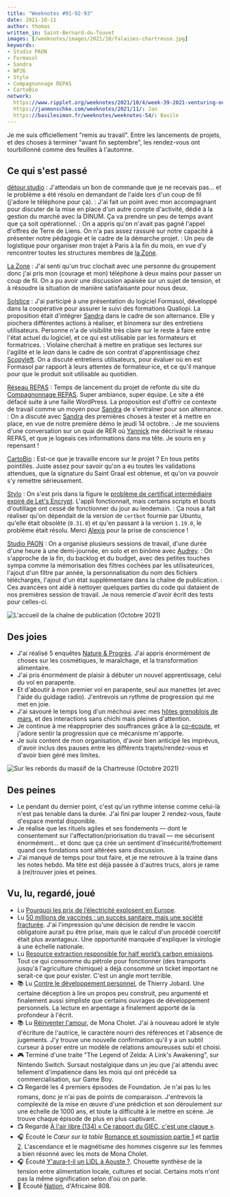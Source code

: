 ```yaml
---
title: "Weeknotes #91-92-93"
date: 2021-10-11
author: thomas
written_in: Saint-Bernard-du-Touvet
images: [/weeknotes/images/2021/10/falaises-chartreuse.jpg]
keywords:
- Studio PAON
- Formasol
- Sandra
- NP26
- Stylo
- Compagnonnage REPAS
- CartoBio
network:
  https://www.ripplet.org/weeknotes/2021/10/4/week-39-2021-venturing-out: Tomomi
  https://janmonschke.com/weeknotes/2021/11/: Jan
  https://basilesimon.fr/weeknotes/weeknotes-54/: Basile
---
```


Je me suis officiellement "remis au travail". Entre les lancements de projets, et des choses à terminer "avant fin septembre", les rendez-vous ont tourbillonné comme des feuilles à l'automne.

<!--more-->

## Ce qui s'est passé

[détour.studio]
: J'attendais un bon de commande que je ne recevais pas… et le problème a été résolu en demandant de l'aide lors d'un coup de fil (j'adore le téléphone pour ça).
: J'ai fait un point avec mon accompagnant pour discuter de la mise en place d'un autre compte d'activité, dédié à la gestion du marché avec la DINUM. Ça va prendre un peu de temps avant que ça soit opérationnel.
: On a appris qu'on n'avait pas gagné l'appel d'offres de Terre de Liens. On n'a pas assez rassuré sur notre capacité à présenter notre pédagogie et le cadre de la démarche projet.
: Un peu de logistique pour organiser mon trajet à Paris à la fin du mois, en vue d'y rencontrer toutes les structures membres de [la Zone][La Zone].

[La Zone]
: J'ai senti qu'un truc clochait avec une personne du groupement donc j'ai pris mon (courage et mon) téléphone à deux mains pour passer un coup de fil. On a pu avoir une discussion apaisée sur un sujet de tension, et à résoudre la situation de manière satisfaisante pour nous deux.

[Solstice]
: J'ai participé à une présentation du logiciel Formasol, développé dans la coopérative pour assurer le suivi des formations Qualiopi. La proposition était d'intégrer [Sandra] dans le cadre de son alternance. Elle y piochera différentes actions à réaliser, et binomera sur des entretiens utilisateurs. Personne n'a de visibilité très claire sur le reste à faire entre l'état actuel du logiciel, et ce qui est utilisable par les formateurs et formatrices.
: Violaine cherchait à mettre en pratique ses lectures sur l'agilité et le _lean_ dans le cadre de son contrat d'apprentissage chez [Scopyleft]. On a discuté entretiens utilisateurs, pour évaluer où en est Formasol par rapport à leurs attentes de formateur·ice, et ce qu'il manque pour que le produit soit utilisable au quotidien.

[Réseau REPAS]
: Temps de lancement du projet de refonte du site du [Compagnonnage REPAS](https://compagnonnage-repas.org). Super ambiance, super équipe. Le site a été défacé suite à une faille WordPress. La proposition est d'offrir ce contexte de travail comme un moyen pour [Sandra] de s'entraîner pour son alternance.
: On a discuté avec [Sandra] des premières choses à tester et à mettre en place, en vue de notre première démo le jeudi 14 octobre.
: Je me souviens d'une conversation sur un quai de RER où [Yannick] me décrivait le réseau REPAS, et que je logeais ces informations dans ma tête. Je souris en y repensant !

[CartoBio]
: Est-ce que je travaille encore sur le projet ? En tous petits pointillés. Juste assez pour savoir qu'on a eu toutes les validations attendues, que la signature du Saint Graal est obtenue, et qu'on va pouvoir s'y remettre sérieusement.

[Stylo]
: On s'est pris dans la figure le [problème de certificat intermédiaire expiré de Let's Encrypt](https://www.octopuce.fr/letsencrypt-certificate-expiration-consequences/). L'appli fonctionnait, mais certains scripts et bouts d'outillage ont cessé de fonctionner du jour au lendemain.
: Ça nous a fait réaliser qu'on dépendait de la version de `certbot` fournie par Ubuntu, qu'elle était obsolète (`0.31.0`) et qu'en passant à la version `1.19.0`, le problème était résolu. Merci [Alexis](https://tutut.delire.party/@almet/107032687689853197) pour la prise de conscience !

[Studio PAON][EditAdapt]
: On a organisé plusieurs sessions de travail, d'une durée d'une heure à une demi-journée, en solo et en binôme avec [Audrey].
: On s'approche de la fin, du backlog et du budget, avec des petites touches sympa comme la mémorisation des filtres cochées par les utilisateurices, l'ajout d'un filtre par année, la personnalisation du nom des fichiers téléchargés, l'ajout d'un état supplémentaire dans la chaîne de publication.
: Ces avancées ont aidé à nettoyer quelques parties du code qui dataient de nos premières session de travail. Je nous remercie d'avoir écrit des tests pour celles-ci.

![](/weeknotes/images/2021/10/studio-paon-dashboard.png "L'accueil de la chaîne de publication (Octobre 2021)")

## Des joies

- J'ai réalisé 5 enquêtes [Nature & Progrès][NatureProgres]. J'ai appris énormément de choses sur les cosmétiques, le maraîchage, et la transformation alimentaire.
- J'ai pris énormément de plaisir à débuter un nouvel apprentissage, celui du vol en parapente.
- Et d'aboutir à mon premier vol en parapente, seul aux manettes (et avec l'aide du guidage radio). J'entrevois un rythme de progression qui me met en joie.
- J'ai savouré le temps long d'un méchoui avec mes [hôtes grenoblois de mars](/weenotes/63/), et des interactions sans chichi mais pleines d'attention.
- Je continue à me réapproprier des souffrances grâce à la [co-écoute](https://thom4.net/2021/08/10/co-ecoute/), et j'adore sentir la progression que ce mécanisme m'apporte.
- Je suis content de mon organisation, d'avoir bien anticipé les imprévus, d'avoir inclus des pauses entre les différents trajets/rendez-vous et d'avoir bien géré mes limites.

![](/weeknotes/images/2021/10/falaises-chartreuse.jpg "Sur les rebords du massif de la Chartreuse (Octobre 2021)")


## Des peines

- Le pendant du dernier point, c'est qu'un rythme intense comme celui-là n'est pas tenable dans la durée. J'ai fini par louper 2 rendez-vous, faute d'espace mental disponible.
- Je réalise que les rituels agiles et ses fondements — dont le consentement sur l'affectation/priorisation du travail — me sécurisent énormément… et donc que ça crée un sentiment d'insécurité/frottement quand ces fondations sont altérées sans discussion.
- J'ai manqué de temps pour tout faire, et je me retrouve à la traine dans les notes hebdo. Ma tête est déjà passée à d'autres trucs, alors je rame à (re)trouver joies et peines.

## Vu, lu, regardé, joué

- Lu [Pourquoi les prix de l’électricité explosent en Europe](https://usbeketrica.com/fr/article/pourquoi-les-prix-de-l-electricite-explosent-en-europe).
- Lu [50 millions de vaccinés : un succès sanitaire, mais une société fracturée](https://www.mediapart.fr/journal/france/190921/50-millions-de-vaccines-un-succes-sanitaire-mais-une-societe-fracturee). J'ai l'impression qu'une décision de rendre le vaccin obligatoire aurait pu être prise, mais que le calcul d'un procédé coercitif était plus avantageux. Une opportunité manquée d'expliquer la virologie à une échelle nationale.
- Lu [Resource extraction responsible for half world’s carbon emissions](https://www.theguardian.com/environment/2019/mar/12/resource-extraction-carbon-emissions-biodiversity-loss). Tout ce qui consomme du pétrole pour fonctionner (des transports jusqu'à l'agriculture chimique) a déjà consommé un ticket important ne serait-ce que pour exister. C'est un angle mort terrible.
- 📚 Lu [Contre le développement personnel](https://www.ruedelechiquier.net/essais/336-contre-le-developpement-personnel-.html), de Thierry Jobard. Une certaine déception à lire un propos peu construit, peu argumenté et finalement aussi simpliste que certains ouvrages de développement personnels. La lecture en arpentage a finalement apporté de la profondeur à l'écrit.
- 📚 Lu [Réinventer l'amour](https://www.editionsladecouverte.fr/reinventer_l_amour-9782355221743), de Mona Cholet. J'ai à nouveau adoré le style d'écriture de l'autrice, le caractère nourri des références et l'absence de jugements. J'y trouve une nouvelle confirmation qu'il y a un subtil curseur à poser entre un modèle de relations amoureuses subi et choisi.
- 🎮 Terminé d'une traite "The Legend of Zelda: A Link's Awakening", sur Nintendo Switch. Sursaut nostalgique dans un jeu que j'ai attendu avec tellement d'impatience dans les mois qui ont précédé sa commercialisation, sur Game Boy.
- 📺 Regardé les 4 premiers épisodes de Foundation. Je n'ai pas lu les romans, donc je n'ai pas de points de comparaison. J'entrevois la complexité de la mise en œuvre d'une prédiction et son déroulement sur une échelle de 1000 ans, et toute la difficulté à le mettre en scène. Je trouve chaque épisode de plus en plus captivant.
- 📺 Regardé [À l'air libre (134) « Ce rapport du GIEC, c'est une claque »](https://www.youtube.com/watch?v=aRjndSW1kso).
- 🎧 Écouté le _Cœur sur la table_ [Romance et soumission partie 1](https://www.binge.audio/podcast/le-coeur-sur-la-table/romance-et-soumission-premiere-partie) et [partie 2](https://www.binge.audio/podcast/le-coeur-sur-la-table/romance-et-soumission-deuxieme-partie). L'ascendance et le magnétisme des hommes cisgenre sur les femmes a bien résonné avec les mots de Mona Cholet.
- 🎧 Écouté [Y'aura-t-il un LIDL à Aouste ?](https://www.franceculture.fr/emissions/les-pieds-sur-terre/les-pieds-sur-terre-emission-du-mercredi-01-septembre-2021). Chouette synthèse de la tension entre alimentation locale, cultures et social. Certains mots n'ont pas la même signification selon d'où on parle.
- 🎵 Écouté [Nation](https://www.last.fm/music/Africaine+808/_/Nation), d'Africaine 808.

[détour.studio]: /
[Solstice]: https://solstice.coop/
[Stylo]: https://github.com/EcrituresNumeriques/stylo
[CartoBio]: https://cartobio.org/
[EditAdapt]: http://editadapt.fr/
[La Zone]: http://la.zone
[YesWiki]: https://yeswiki.net
[NatureProgres]: http://np26.fr/
[Réseau REPAS]: http://www.reseaurepas.free.fr/

[Noémie]: https://noemiegirard.co
[Sandra]: https://sandrakpodar.net/
[Scopyleft]: http://scopyleft.fr
[Juliette]: https://twitter.com/ju_net01
[Sofia]: https://twitter.com/sofiaboulaarab
[Guillaume]: https://www.yuzutech.fr/
[Antoine]: https://www.quaternum.net/
[Yannick]: https://elsif.fr/
[Basile]: https://basilesimon.fr/
[Maïtané]: https://maiwann.net/
[Laurent]: https://cocotier.xyz/
[Audrey]: https://fr.linkedin.com/in/audreybramy
